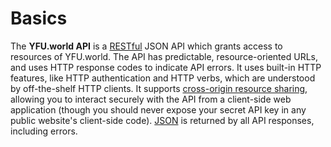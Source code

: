 # Basics

The **YFU.world API** is a [RESTful](https://en.wikipedia.org/wiki/Representational_state_transfer) JSON API which grants access to resources of YFU.world. The API has predictable, resource-oriented URLs, and uses HTTP response codes to indicate API errors. It uses built-in HTTP features, like HTTP authentication and HTTP verbs, which are understood by off-the-shelf HTTP clients. It supports [cross-origin resource sharing](https://en.wikipedia.org/wiki/Cross-origin_resource_sharing), allowing you to interact securely with the API from a client-side web application (though you should never expose your secret API key in any public website's client-side code). [JSON](http://www.json.org/) is returned by all API responses, including errors.
